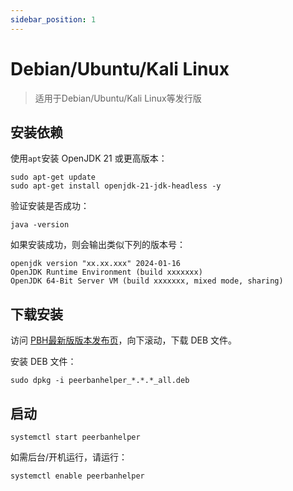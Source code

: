 ```yaml
---
sidebar_position: 1
---
```


# Debian/Ubuntu/Kali Linux

>适用于Debian/Ubuntu/Kali Linux等发行版

## 安装依赖

使用`apt`安装 OpenJDK 21 或更高版本：

```shell
sudo apt-get update
sudo apt-get install openjdk-21-jdk-headless -y
```

验证安装是否成功：

```shell
java -version
```

如果安装成功，则会输出类似下列的版本号：

```plain
openjdk version "xx.xx.xxx" 2024-01-16
OpenJDK Runtime Environment (build xxxxxxx)
OpenJDK 64-Bit Server VM (build xxxxxxx, mixed mode, sharing)
```

## 下载安装
访问 [PBH最新版版本发布页](https://github.com/PBH-BTN/PeerBanHelper/releases/latest)，向下滚动，下载 DEB 文件。

安装 DEB 文件：

```shell
sudo dpkg -i peerbanhelper_*.*.*_all.deb
```

## 启动
```shell
systemctl start peerbanhelper
```

如需后台/开机运行，请运行：
```shell
systemctl enable peerbanhelper
```

